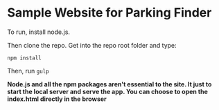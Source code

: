 # Sample Website for Parking Finder

To run, install node.js.

Then clone the repo. Get into the repo root folder and type:

    npm install

Then, run `gulp`

**Node.js and all the npm packages aren't essential to the site. It just to start the local server and serve the app. You can choose to open the index.html directly in the browser**
